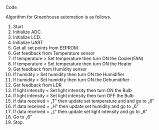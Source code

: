 Code

Algorithm for Greenhouse automation is as follows.
1. Start
2. Initialize ADC.
3. Initialize LCD.
4. Initialize UART
5. Get all set points from EEPROM
6. Get feedback from Temperature sensor
7. If temperature > Set temperature then turn ON the Cooler(FAN)
8. If temperature < Set temperature then turn ON the Heater
9. Get feedback from Humidity sensor
10. If humidity > Set humidity then turn ON the Humidifier
11. If humidity < Set humidity then turn ON the Dehumidifier
12. Get feedback from LDR
13. If light intensity < Set light intensity then turn ON the Bulb
14. If light intensity > Set light intensity then turn OFF the Bulb
15. If data received = „T‟ then update set temperature and and go to „6‟
16. If data received = „H‟ then update set humidity and go to „6‟
17. If data received = „L‟ then update set light intensity and go to „6‟
18. Go to „6‟
19. Stop.
